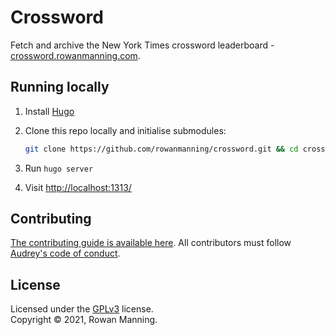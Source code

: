 
# Crossword

Fetch and archive the New York Times crossword leaderboard - [crossword.rowanmanning.com](https://crossword.rowanmanning.com/).


## Running locally

  1. Install [Hugo](https://gohugo.io/)

  2. Clone this repo locally and initialise submodules:

     ```bash
     git clone https://github.com/rowanmanning/crossword.git && cd crossword && submodule init && git submodule update
     ```

  3. Run `hugo server`

  4. Visit [http://localhost:1313/](http://localhost:1313/)


## Contributing

[The contributing guide is available here](docs/contributing.md). All contributors must follow [Audrey's code of conduct](docs/code_of_conduct.md).


## License

Licensed under the [GPLv3](LICENSE.md) license.<br/>
Copyright &copy; 2021, Rowan Manning.
